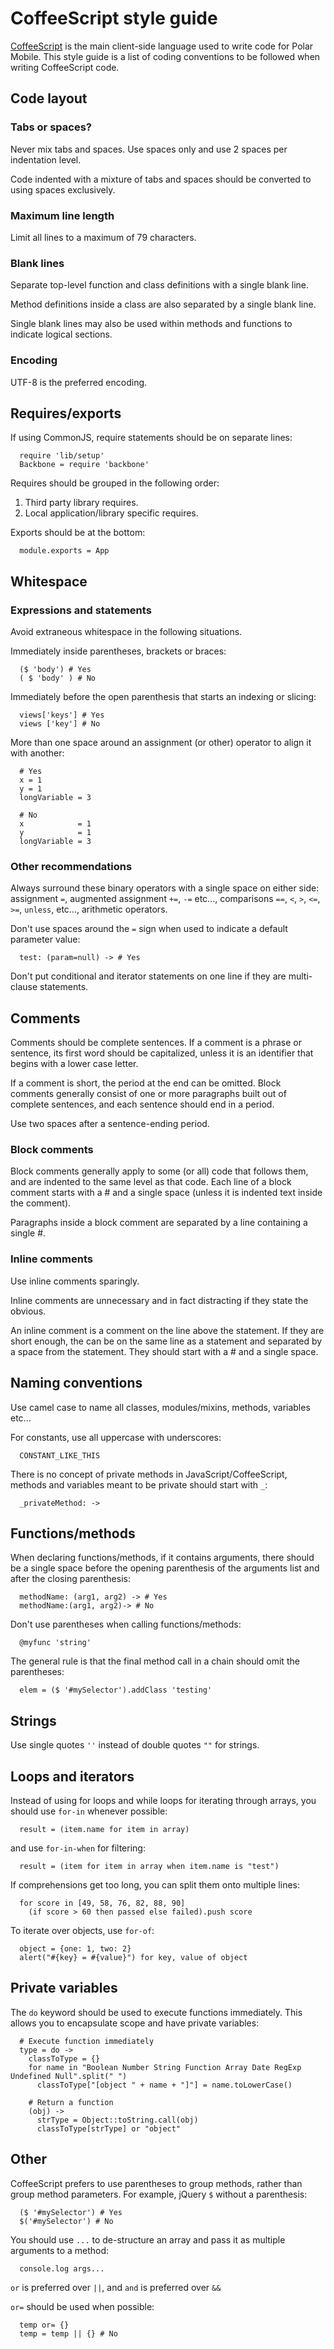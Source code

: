# CoffeeScript style guide

[CoffeeScript](http://jashkenas.github.com/coffee-script/) is the main client-side language used to write code for Polar Mobile.  This style guide is a list of coding conventions to be followed when writing CoffeeScript code.

## Code layout

### Tabs or spaces?

Never mix tabs and spaces. Use spaces only and use 2 spaces per indentation level.

Code indented with a mixture of tabs and spaces should be converted to using spaces exclusively.

### Maximum line length

Limit all lines to a maximum of 79 characters.

### Blank lines

Separate top-level function and class definitions with a single blank line.

Method definitions inside a class are also separated by a single blank line.

Single blank lines may also be used within methods and functions to indicate logical sections.

### Encoding

UTF-8 is the preferred encoding.

## Requires/exports

If using CommonJS, require statements should be on separate lines:

      require 'lib/setup'
      Backbone = require 'backbone'

Requires should be grouped in the following order:

1.  Third party library requires.
2.  Local application/library specific requires.

Exports should be at the bottom:

      module.exports = App

## Whitespace 

### Expressions and statements

Avoid extraneous whitespace in the following situations.

Immediately inside parentheses, brackets or braces:

      ($ 'body') # Yes
      ( $ 'body' ) # No

Immediately before the open parenthesis that starts an indexing or slicing:

      views['keys'] # Yes
      views ['key'] # No

More than one space around an assignment (or other) operator to align it with another:

      # Yes
      x = 1
      y = 1
      longVariable = 3
      
      # No
      x            = 1
      y            = 1
      longVariable = 3

### Other recommendations

Always surround these binary operators with a single space on either side: assignment `=`, augmented assignment `+=`, `-=` etc..., comparisons `==`, `<`, `>`, `<=`, `>=`, `unless`, etc..., arithmetic operators.

Don't use spaces around the `=` sign when used to indicate a default parameter value:

      test: (param=null) -> # Yes

Don't put conditional and iterator statements on one line if they are multi-clause statements.

## Comments

Comments should be complete sentences.  If a comment is a phrase or sentence, its first word should be capitalized, unless it is an identifier that begins with a lower case letter.

If a comment is short, the period at the end can be omitted.  Block comments generally consist of one or more paragraphs built out of complete sentences, and each sentence should end in a period.

Use two spaces after a sentence-ending period.

### Block comments

Block comments generally apply to some (or all) code that follows them, and are indented to the same level as that code.  Each line of a block comment starts with a # and a single space (unless it is indented text inside the comment).

Paragraphs inside a block comment are separated by a line containing a single #.

### Inline comments

Use inline comments sparingly.

Inline comments are unnecessary and in fact distracting if they state the obvious.

An inline comment is a comment on the line above the statement.  If they are short enough, the can be on the same line as a statement and separated by a space from the statement.  They should start with a # and a single space.

## Naming conventions

Use camel case to name all classes, modules/mixins, methods, variables etc...

For constants, use all uppercase with underscores:

      CONSTANT_LIKE_THIS

There is no concept of private methods in JavaScript/CoffeeScript, methods and variables meant to be private should start with `_`:

      _privateMethod: ->

## Functions/methods

When declaring functions/methods, if it contains arguments, there should be a single space before the opening parenthesis of the arguments list and after the closing parenthesis:

      methodName: (arg1, arg2) -> # Yes
      methodName:(arg1, arg2)-> # No

Don't use parentheses when calling functions/methods:

      @myfunc 'string'

The general rule is that the final method call in a chain should omit the parentheses:

      elem = ($ '#mySelector').addClass 'testing'

## Strings

Use single quotes `''` instead of double quotes `""` for strings.

## Loops and iterators

Instead of using for loops and while loops for iterating through arrays, you should use `for-in` whenever possible:

      result = (item.name for item in array)

and use `for-in-when` for filtering:

      result = (item for item in array when item.name is "test")

If comprehensions get too long, you can split them onto multiple lines:

      for score in [49, 58, 76, 82, 88, 90]
        (if score > 60 then passed else failed).push score

To iterate over objects, use `for-of`:

      object = {one: 1, two: 2}
      alert("#{key} = #{value}") for key, value of object

## Private variables

The `do` keyword should be used to execute functions immediately.  This allows you to encapsulate scope and have private variables:

      # Execute function immediately
      type = do ->
        classToType = {}
        for name in "Boolean Number String Function Array Date RegExp Undefined Null".split(" ")
          classToType["[object " + name + "]"] = name.toLowerCase()
          
        # Return a function
        (obj) ->
          strType = Object::toString.call(obj)
          classToType[strType] or "object"

## Other

CoffeeScript prefers to use parentheses to group methods, rather than group method parameters. For example, jQuery `$` without a parenthesis:

      ($ '#mySelector') # Yes
      $('#mySelector') # No

You should use `...` to de-structure an array and pass it as multiple arguments to a method:

      console.log args...

`or` is preferred over `||`, and `and` is preferred over `&&`

`or=` should be used when possible:

      temp or= {}
      temp = temp || {} # No
